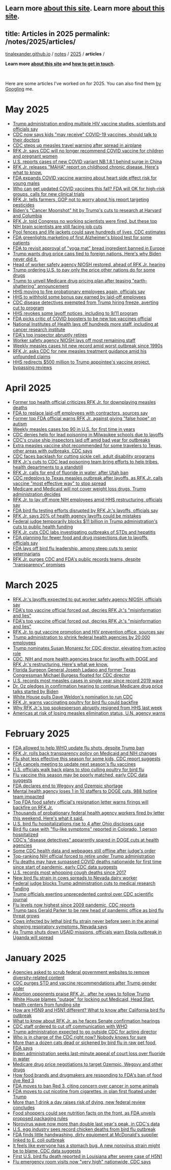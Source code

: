 **Learn more [about this site](https://tinalexander.github.io/notes/).** 
**Learn more [about this site](https://tinalexander.github.io/notes/).** 
---
title: Articles in 2025
permalink: /notes/2025/articles/
---

[tinalexander.github.io](https://tinalexander.github.io/) / [notes](https://tinalexander.github.io/notes/) / [2025](https://tinalexander.github.io/notes/2024/) / **articles** /

**Learn more [about this site](https://tinalexander.github.io/notes/) and [how to get in touch](https://github.com/tinalexander#about-me).** 

<br>

Here are some articles I've worked on for 2025. You can also find them [by Googling](https://www.google.com/search?q=%22By+Alexander+Tin%22+site%3Acbsnews.com%2F) me.

# May 2025

- [Trump administration ending multiple HIV vaccine studies, scientists and officials say](https://www.cbsnews.com/news/trump-administration-ending-multiple-hiv-vaccine-studies/)
- [CDC now says kids "may receive" COVID-19 vaccines, should talk to their doctors](https://www.cbsnews.com/news/cdc-kids-covid-19-vaccine-recommendation/)
- [CDC steps up measles travel warning after spread in airplane](https://www.cbsnews.com/news/cdc-measles-travel-warning-spread-in-airplane/)
- [RFK Jr. says CDC will no longer recommend COVID vaccine for children and pregnant women](https://www.cbsnews.com/news/rfk-jr-covid-vaccines-cdc-children-pregnant-women/)
- [U.S. reports cases of new COVID variant NB.1.8.1 behind surge in China](https://www.cbsnews.com/news/us-reports-cases-new-covid-variant-nb-1-8-1-behind-surge-china/)
- [RFK Jr. releases "MAHA" report on childhood chronic disease. Here's what to know.](https://www.cbsnews.com/news/rfk-jr-maha-report-childhood-chronic-disease/)
- [FDA expands COVID vaccine warning about heart side effect risk for young males](https://www.cbsnews.com/news/fda-covid-vaccine-mrna-heart-side-effects-warning-label/)
- [Who can get updated COVID vaccines this fall? FDA will OK for high-risk groups, calls for new clinical trials](https://www.cbsnews.com/news/covid-vaccine-2025-fda-seniors-clinical-trials/)
- [RFK Jr. tells farmers, GOP not to worry about his report targeting pesticides](https://www.cbsnews.com/news/rfk-jr-tells-farmers-gop-not-to-worry-pesticides-report/)
- [Biden's "Cancer Moonshot" hit by Trump's cuts to research at Harvard and Columbia](https://www.cbsnews.com/news/biden-cancer-moonshot-trump-cuts-harvard-columbia/)
- [RFK Jr. told Congress no working scientists were fired, but these top NIH brain scientists are still facing job cuts](https://www.cbsnews.com/news/rfk-jr-claims-no-working-scientists-fired-nih-cuts/)
- [Pool fences and life jackets could save hundreds of lives, CDC estimates](https://www.cbsnews.com/news/pool-fences-life-jackets-save-lives-cdc/)
- [FDA greenlights marketing of first Alzheimer's blood test for some patients](https://www.cbsnews.com/news/fda-first-alzheimers-blood-test-fujirebio/)
- [FDA to revisit approval of "yoga mat" bread ingredient banned in Europe](https://www.cbsnews.com/news/fda-yoga-mat-chemical-bread-ada-azodicarbonamide/)
- [Trump wants drug price caps tied to foreign nations. Here's why Biden never did it.](https://www.cbsnews.com/news/trump-drug-price-cap-biden-senate-democrats/)
- [Head of worker safety agency NIOSH restored, ahead of RFK Jr. hearing](https://www.cbsnews.com/news/john-howard-niosh-restored-ahead-of-rfk-jr-hearing/)
- [Trump ordering U.S. to pay only the price other nations do for some drugs](https://www.cbsnews.com/news/lower-medications-cost-trump-truth-social-executive-order/)
- [Trump to unveil Medicare drug pricing plan after teasing "earth-shattering" announcement](https://www.cbsnews.com/news/trump-big-announcement-medicare-drug-pricing-plan/)
- [HHS moving to fire probationary employees again, officials say](https://www.cbsnews.com/news/hhs-to-fire-probationary-employees-again-officials-say/)
- [HHS to withhold some bonus pay earned by laid-off employees](https://www.cbsnews.com/news/hhs-to-withhold-some-pay-from-laid-off-employees/)
- [CDC disease detectives exempted from Trump hiring freeze, averting cut to program](https://www.cbsnews.com/news/cdc-disease-detectives-trump-hiring-freeze-exemption/)
- [HHS revokes some layoff notices, including to 9/11 program](https://www.cbsnews.com/news/hhs-revokes-some-layoff-notices-including-to-911-program/)
- [FDA picks critic of COVID boosters to be new top vaccines official](https://www.cbsnews.com/news/fda-critic-covid-boosters-new-top-vaccines-official-vinay-prasad/)
- [National Institutes of Health lays off hundreds more staff, including at cancer research institute](https://www.cbsnews.com/news/nih-lays-off-hundreds-more-staff-cancer-research-institute/)
- [FDA's top inspector abruptly retires](https://www.cbsnews.com/news/fda-top-inspector-michael-rogers-abruptly-resigns/)
- [Worker safety agency NIOSH lays off most remaining staff](https://www.cbsnews.com/news/worker-safety-agency-niosh-lays-off-most-remaining-staff/)
- [Weekly measles cases hit new record amid worst outbreak since 1990s](https://www.cbsnews.com/news/weekly-measles-cases-hit-new-record-amid-worst-outbreak-since-1990s/)
- [RFK Jr. asks CDC for new measles treatment guidance amid his unfounded claims](https://www.cbsnews.com/news/rfk-jr-cdc-measles-treatment-guidance/)
- [HHS redirects $500 million to Trump appointee's vaccine project, bypassing reviews](https://www.cbsnews.com/news/covid-flu-vaccine-funding-trump-administration/)

# April 2025

- [Former top health official criticizes RFK Jr. for downplaying measles deaths](https://www.cbsnews.com/news/peter-marks-fda-vaccines-criticizes-rfk-jr-for-downplaying-measles-deaths/)
- [FDA to replace laid-off employees with contractors, sources say](https://www.cbsnews.com/news/fda-replace-laid-off-employees-contractors/)
- [Former top FDA official warns RFK Jr. against giving "false hope" on autism](https://www.cbsnews.com/news/peter-marks-fda-official-rfk-jr-false-hope-on-autism/)
- [Weekly measles cases top 90 in U.S. for first time in years](https://www.cbsnews.com/news/measles-cases-weekly-top-90-first-time-years-cdc/)
- [CDC denies help for lead poisoning in Milwaukee schools due to layoffs](https://www.cbsnews.com/news/milwaukee-schools-lead-poisoning-cdc-denies-help/)
- [CDC's cruise ship inspectors laid off amid bad year for outbreaks](https://www.cbsnews.com/news/cdc-cruise-ship-inspectors-layoffs-outbreaks-norovirus/)
- [Extra measles vaccine shot recommended for some travelers to Texas, other areas with outbreaks, CDC says](https://www.cbsnews.com/news/measles-vaccine-cdc-texas-kansas-travel/)
- [CDC faces backlash for cutting sickle cell, adult disability programs](https://www.cbsnews.com/news/cdc-cuts-sickle-cell-adult-disability-programs/)
- [RFK Jr.'s cuts to CDC lead poisoning team bring efforts to help tribes, health departments to a standstill](https://www.cbsnews.com/news/rfk-jr-hhs-layoffs-cdc-lead-poisoning/)
- [RFK Jr. calls for end of fluoride in water, after Utah ban](https://www.cbsnews.com/news/rfk-jr-end-fluoride-water-utah-ban/)
- [CDC redeploys to Texas measles outbreak after layoffs, as RFK Jr. calls vaccine "most effective way" to stop spread](https://www.cbsnews.com/news/cdc-texas-measles-outbreak-layoffs-rfk-vaccines/)
- [Medicare and Medicaid will not cover weight loss drugs, Trump administration decides](https://www.cbsnews.com/news/medicare-and-medicaid-will-not-cover-weight-loss-drugs-trump-administration-decides/)
- [RFK Jr. to lay off more NIH employees amid HHS restructuring, officials say](https://www.cbsnews.com/news/rfk-jr-nih-hhs-layoffs/)
- [FDA bird flu testing efforts disrupted by RFK Jr.'s layoffs, officials say](https://www.cbsnews.com/news/fda-bird-flu-testing-efforts-disrupted-rfk-jr-layoffs/)
- [RFK Jr. says 20% of health agency layoffs could be mistakes](https://www.cbsnews.com/news/rfk-jr-hhs-job-cuts-doge-mistakes/)
- [Federal judge temporarily blocks $11 billion in Trump administration's cuts to public health funding](https://www.cbsnews.com/news/trump-public-health-cuts-states-lawsuit/)
- [RFK Jr. cuts CDC labs investigating outbreaks of STDs and hepatitis](https://www.cbsnews.com/news/rfk-jr-cdc-labs-stds-hepatitis/)
- [FDA planning for fewer food and drug inspections due to layoffs, officials say](https://www.cbsnews.com/news/fda-food-drug-inspections-layoffs/)
- [FDA lays off bird flu leadership, among steep cuts to senior veterinarians](https://www.cbsnews.com/news/fda-lays-off-bird-flu-leadership-among-steep-cuts-to-senior-veterinarians/)
- [RFK Jr. purges CDC and FDA's public records teams, despite "transparency" promises](https://www.cbsnews.com/news/rfk-jr-purges-cdc-fda-records-transparency-teams/)

# March 2025

- [RFK Jr.'s layoffs expected to gut worker safety agency NIOSH, officials say](https://www.cbsnews.com/news/rfk-jr-layoffs-hhs-niosh-worker-safety-agency/)
- [FDA's top vaccine official forced out, decries RFK Jr.'s "misinformation and lies"](https://www.cbsnews.com/news/fda-top-vaccine-official-peter-marks-forced-out-decries-rfk-jr-misinformation-and-lies/)
- [FDA's top vaccine official forced out, decries RFK Jr.'s "misinformation and lies"](https://www.cbsnews.com/news/fda-top-vaccine-official-peter-marks-forced-out-decries-rfk-jr-misinformation-and-lies/)
- [RFK Jr. to gut vaccine promotion and HIV prevention office, sources say](https://www.cbsnews.com/news/rfk-jr-to-gut-vaccine-promotion-and-hiv-prevention-office-sources-say/)
- [Trump administration to shrink federal health agencies by 20,000 employees](https://www.cbsnews.com/news/job-cuts-federal-health-agencies-rfk-jr/)
- [Trump nominates Susan Monarez for CDC director, elevating from acting role](https://www.cbsnews.com/news/susan-monarez-cdc-director-nominee-trump/)
- [CDC, NIH and more health agencies brace for layoffs with DOGE and RFK Jr.'s restructuring. Here's what we know.](https://www.cbsnews.com/news/cdc-nih-hhs-layoffs-doge-rfk-jr-restructuring/)
- [Florida Surgeon General Joseph Ladapo and former Texas Congressman Michael Burgess floated for CDC director](https://www.cbsnews.com/news/florida-surgeon-general-joseph-ladapo-michael-burgess-cdc-director/)
- [U.S. records most measles cases in single year since record 2019 wave](https://www.cbsnews.com/news/measles-outbreak-2025-most-cases-since-2019/)
- [Dr. Oz pledges in confirmation hearing to continue Medicare drug price talks started by Biden](https://www.cbsnews.com/news/dr-oz-senate-confirmation-hearing-cms/)
- [White House pulls Dave Weldon's nomination to run CDC](https://www.cbsnews.com/news/white-house-pulling-dave-weldon-nomination-cdc/)
- [RFK Jr. warns vaccinating poultry for bird flu could backfire
](https://www.cbsnews.com/news/rfk-jr-vaccinating-poultry-bird-flu-could-backfire/)
- [Why RFK Jr.'s top spokesperson abruptly resigned from HHS last week](https://www.cbsnews.com/news/rfk-jr-top-spokesperson-resigns-hhs/)
- [Americas at risk of losing measles elimination status, U.N. agency warns](https://www.cbsnews.com/news/measles-outbreaks-americas-risk-losing-elimination-status/)

# February 2025

- [FDA allowed to help WHO update flu shots, despite Trump ban](https://www.cbsnews.com/news/fda-who-flu-shot-update-trump-ban/)
- [RFK Jr. rolls back transparency policy on Medicaid and NIH changes](https://www.cbsnews.com/news/rfk-jr-transparency-policy-medicaid-nih/)
- [Flu shot less effective this season for some kids, CDC report suggests](https://www.cbsnews.com/news/flu-shot-less-effective-this-season-kids-cdc-report/)
- [FDA cancels meeting to update next season's flu vaccines](https://www.cbsnews.com/news/fda-cancels-flu-vaccine-meeting/)
- [U.S. officials walk back plans to stop culling poultry for bird flu](https://www.cbsnews.com/news/bird-flu-us-officials-walk-back-plans-to-stop-culling-poultry/)
- [Flu vaccine this season may be poorly matched, early CDC data suggests](https://www.cbsnews.com/news/flu-vaccine-match-early-cdc-data-2025/)
- [FDA declares end to Wegovy and Ozempic shortage](https://www.cbsnews.com/news/fda-declares-end-to-wegovy-and-ozempic-shortage/)
- [Mental health agency loses 1 in 10 staffers to DOGE cuts, 988 hotline team impacted](https://www.cbsnews.com/news/samhsa-mental-health-agency-doge-job-cuts-988-hotline/)
- [Top FDA food safety official's resignation letter warns firings will backfire on RFK Jr.](https://www.cbsnews.com/news/fda-food-safety-james-jones-resigns-warning-rfk-jr/)
- [Thousands of probationary federal health agency workers fired by letter this weekend. Here's what it said.](https://www.cbsnews.com/news/thousands-of-probationary-federal-health-agency-workers-fired-by-letter-this-weekend/)
- [U.S. bird flu hospitalizations rise to 4 after Ohio discloses case](https://www.cbsnews.com/news/us-bird-flu-hospitalizations-rise-ohio-discloses-case/)
- [Bird flu case with "flu-like symptoms" reported in Colorado, 1 person hospitalized
](https://www.cbsnews.com/news/bird-flu-case-woman-hospitalized-colorado/)
- [CDC's "disease detectives" apparently spared in DOGE cuts at health agencies](https://www.cbsnews.com/news/cdc-disease-detectives-doge-cuts-health-agencies/)
- [Some CDC health data and webpages still offline after judge's order](https://www.cbsnews.com/news/some-cdc-health-data-webpages-still-offline-judge-order/)
- [Top-ranking NIH official forced to retire under Trump administration](https://www.cbsnews.com/news/nih-official-dr-lawrence-tabak-forced-to-retire-trump-administration/)
- [Flu deaths may have surpassed COVID deaths nationwide for first time since start of pandemic, early CDC data suggests](https://www.cbsnews.com/news/flu-deaths-surpass-covid-for-first-time-since-pandemic-started/)
- [U.S. records most whooping cough deaths since 2017](https://www.cbsnews.com/news/whooping-cough-deaths-us-most-since-2017/)
- [New bird flu strain in cows spreads to Nevada dairy worker](https://www.cbsnews.com/news/bird-flu-nevada-human-case-dairy-worker-cows/)
- [Federal judge blocks Trump administration cuts to medical research funding](https://www.cbsnews.com/news/nih-federal-cuts-medical-research-funding/)
- [Trump officials exerting unprecedented control over CDC scientific journal](https://www.cbsnews.com/news/trump-officials-influence-cdc-mmwr/)
- [Flu levels now highest since 2009 pandemic, CDC reports](https://www.cbsnews.com/news/flu-levels-highest-since-2009-pandemic-cdc-reports/)
- [Trump taps Gerald Parker to be new head of pandemic office as bird flu threat grows](https://www.cbsnews.com/news/trump-head-pandemic-office-gerald-parker/)
- [Cows infected by lethal bird flu strain never before seen in the animal showing respiratory symptoms, Nevada says](https://www.cbsnews.com/news/cows-bird-flu-d11-symptoms/)
- [As Trump shuts down USAID missions, officials warn Ebola outbreak in Uganda will spread](https://www.cbsnews.com/news/some-u-s-officials-fear-disaster-as-trump-upends-ebola-response-in-uganda/)

# January 2025

- [Agencies asked to scrub federal government websites to remove diversity-related content](https://www.cbsnews.com/news/trump-officials-pausing-most-federal-government-websites-friday/)
- [CDC purges STD and vaccine recommendations after Trump gender order](https://www.cbsnews.com/news/cdc-std-vaccine-gender-trump/)
- [Abortion opponents praise RFK Jr., after he vows to follow Trump](https://www.cbsnews.com/news/abortion-opponents-praise-rfk-jr-trump/)
- [White House blames "outage" for locking out Medicaid, Head Start, health centers from funding site](https://www.cbsnews.com/news/medicaid-head-start-health-centers-trump-funding-freeze/)
- [How are H5N9 and H5N1 different? What to know after California bird flu outbreak](https://www.cbsnews.com/news/h5n9-h5n1-bird-flu-what-to-know/)
- [What to know about RFK Jr. as he faces Senate confirmation hearings](https://www.cbsnews.com/news/rfk-jr-to-face-senate-confirmation-hearings/)
- [CDC staff ordered to cut off communication with WHO](https://www.cbsnews.com/news/cdc-communication-who-world-health-organization/)
- [Trump administration expected to go outside CDC for acting director](https://www.cbsnews.com/news/trump-administration-cdc-acting-director/)
- [Who is in charge of the CDC right now? Nobody knows for sure](https://www.cbsnews.com/news/cdc-who-is-in-charge-trump-administration/)
- [More than a dozen cats dead or sickened by bird flu in raw pet food, FDA says](https://www.cbsnews.com/news/fda-cats-dead-sickened-bird-flu-raw-pet-food/)
- [Biden administration seeks last-minute appeal of court loss over fluoride in water](https://www.cbsnews.com/news/fluoride-in-water-biden-court-appeal/)
- [Medicare drug price negotiations to target Ozempic, Wegovy and other drugs](https://www.cbsnews.com/news/medicare-drug-prices-ozempic-wegovy-cost-negotiations/)
- [How food brands and drugmakers are responding to FDA's ban of food dye Red 3](https://www.cbsnews.com/news/red-3-fda-ban-food-drug-brands/)
- [FDA moves to ban Red 3, citing concern over cancer in some animals](https://www.cbsnews.com/news/red-3-fda-ban-food-dye/)
- [FDA moves to cut nicotine from cigarettes, in plan first floated under Trump](https://www.cbsnews.com/news/no-nicotine-in-cigarettes-fda-proposal/)
- [More than 1 drink a day raises risk of dying, new federal review concludes](https://www.cbsnews.com/news/alcohol-drinking-risk-death-cancer-injuries/)
- [Food shoppers could see nutrition facts on the front, as FDA unveils proposed packaging rules](https://www.cbsnews.com/news/nutrition-facts-packages-fda-proposal/)
- [Norovirus wave now more than double last year's peak, in CDC's data](https://www.cbsnews.com/news/norovirus-wave-twice-last-year-cdc-data/)
- [U.S. egg industry sees record chicken deaths from bird flu outbreak](https://www.cbsnews.com/news/egg-industry-chicken-deaths-bird-flu/)
- [FDA finds little handwashing, dirty equipment at McDonald's supplier linked to E. coli outbreak](https://www.cbsnews.com/news/fda-report-e-coli-outbreak-onions-taylor-farms/)
- [It feels like everyone has a stomach bug. A new norovirus strain might be to blame, CDC data suggests](https://www.cbsnews.com/news/new-norovirus-strain-us-wave-stomach-bug/)
- [First U.S. bird flu death reported in Louisiana after severe case of H5N1](https://www.cbsnews.com/news/bird-flu-h5n1-death-first-us-louisiana/)
- [Flu emergency room visits now "very high" nationwide, CDC says](https://www.cbsnews.com/news/influenza-flu-season-emergency-room-visits-very-high/)
